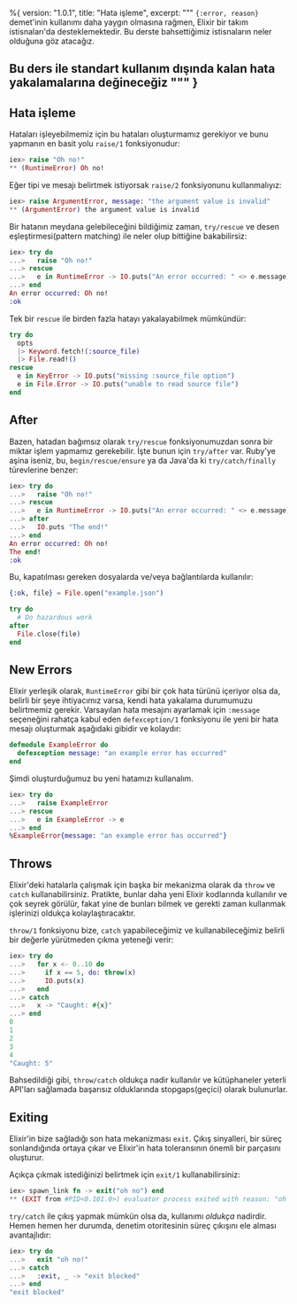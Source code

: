%{
  version: "1.0.1",
  title: "Hata işleme",
  excerpt: """
  `{:error, reason}` demet'inin kullanımı daha yaygın olmasına rağmen, Elixir bir takım istisnaları'da desteklemektedir. Bu derste bahsettiğimiz istisnaların neler olduğuna  göz atacağız.
  
  Bu ders ile standart kullanım dışında kalan hata yakalamalarına değineceğiz
  """
}
---

## Hata işleme

Hataları işleyebilmemiz için bu hataları oluşturmamız gerekiyor ve bunu yapmanın en basit yolu `raise/1` fonksiyonudur:

```elixir
iex> raise "Oh no!"
** (RuntimeError) Oh no!
```

Eğer tipi ve mesajı belirtmek istiyorsak `raise/2` fonksiyonunu kullanmalıyız:

```elixir
iex> raise ArgumentError, message: "the argument value is invalid"
** (ArgumentError) the argument value is invalid
```

Bir hatanın meydana gelebileceğini bildiğimiz zaman, `try/rescue` ve desen eşleştirmesi(pattern matching) ile neler olup bittiğine bakabilirsiz:

```elixir
iex> try do
...>   raise "Oh no!"
...> rescue
...>   e in RuntimeError -> IO.puts("An error occurred: " <> e.message)
...> end
An error occurred: Oh no!
:ok
```

Tek bir `rescue` ile birden fazla hatayı yakalayabilmek mümkündür:

```elixir
try do
  opts
  |> Keyword.fetch!(:source_file)
  |> File.read!()
rescue
  e in KeyError -> IO.puts("missing :source_file option")
  e in File.Error -> IO.puts("unable to read source file")
end
```

## After

Bazen, hatadan bağımsız olarak `try/rescue` fonksiyonumuzdan sonra bir miktar işlem yapmamız gerekebilir. İşte bunun için `try/after` var.  Ruby'ye aşina iseniz, bu, `begin/rescue/ensure` ya da Java'da ki `try/catch/finally` türevlerine benzer:

```elixir
iex> try do
...>   raise "Oh no!"
...> rescue
...>   e in RuntimeError -> IO.puts("An error occurred: " <> e.message)
...> after
...>   IO.puts "The end!"
...> end
An error occurred: Oh no!
The end!
:ok
```

Bu, kapatılması gereken dosyalarda ve/veya bağlantılarda kullanılır:

```elixir
{:ok, file} = File.open("example.json")

try do
  # Do hazardous work
after
  File.close(file)
end
```

## New Errors

Elixir yerleşik olarak, `RuntimeError` gibi bir çok hata türünü içeriyor olsa da, belirli bir şeye ihtiyacımız varsa, kendi hata yakalama durumumuzu belirtmemiz gerekir. Varsayılan hata mesajını ayarlamak için `:message` seçeneğini rahatça kabul eden `defexception/1` fonksiyonu ile yeni bir hata mesajı oluşturmak aşağıdaki gibidir ve kolaydır:

```elixir
defmodule ExampleError do
  defexception message: "an example error has occurred"
end
```

Şimdi oluşturduğumuz bu yeni hatamızı kullanalım.

```elixir
iex> try do
...>   raise ExampleError
...> rescue
...>   e in ExampleError -> e
...> end
%ExampleError{message: "an example error has occurred"}
```

## Throws

Elixir'deki hatalarla çalışmak için başka bir mekanizma olarak da `throw` ve `catch` kullanabilirsiniz. Pratikte, bunlar daha yeni Elixir kodlarında kullanılır ve çok seyrek görülür, fakat yine de bunları bilmek ve gerekti zaman kullanmak işlerinizi oldukça kolaylaştıracaktır.

`throw/1` fonksiyonu bize, `catch` yapabileceğimiz ve kullanabileceğimiz belirli bir değerle yürütmeden çıkma yeteneği verir:

```elixir
iex> try do
...>   for x <- 0..10 do
...>     if x == 5, do: throw(x)
...>     IO.puts(x)
...>   end
...> catch
...>   x -> "Caught: #{x}"
...> end
0
1
2
3
4
"Caught: 5"
```

Bahsedildiği gibi, `throw/catch` oldukça nadir kullanılır ve kütüphaneler yeterli API'ları sağlamada başarısız olduklarında stopgaps(geçici) olarak bulunurlar.

## Exiting

Elixir'in bize sağladığı son hata mekanizması `exit`. Çıkış sinyalleri, bir süreç sonlandığında ortaya çıkar ve Elixir'in hata toleransının önemli bir parçasını oluşturur.

Açıkça çıkmak istediğinizi belirtmek için `exit/1` kullanabilirsiniz:

```elixir
iex> spawn_link fn -> exit("oh no") end
** (EXIT from #PID<0.101.0>) evaluator process exited with reason: "oh no"
```

`try/catch` ile çıkış yapmak mümkün olsa da, kullanımı _oldukça_ nadirdir. Hemen hemen her durumda, denetim otoritesinin süreç çıkışını ele alması avantajlıdır:

```elixir
iex> try do
...>   exit "oh no!"
...> catch
...>   :exit, _ -> "exit blocked"
...> end
"exit blocked"
```
